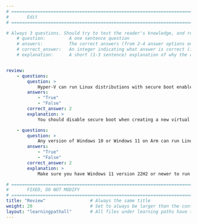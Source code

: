 ```yaml
---
# ================================================================================
#       Edit
# ================================================================================

# Always 3 questions. Should try to test the reader's knowledge, and reinforce the key points you want them to remember.
    # question:         A one sentence question
    # answers:          The correct answers (from 2-4 answer options only). Should be surrounded by quotes.
    # correct_answer:   An integer indicating what answer is correct (index starts from 0)
    # explanation:      A short (1-3 sentence) explanation of why the correct answer is correct. Can add additional context if desired


review:
    - questions:
        question: >
            Hyper-V can run Linux distributions with secure boot enabled.
        answers:
            - "True"
            - "False"
        correct_answer: 2               
        explanation: >
            You should disable secure boot when creating a new virtual machine.

    - questions:
        question: >
            Any version of Windows 10 or Windows 11 on Arm can run Linux virtual machines with Hyper-V.
        answers:
            - "True"
            - "False"
        correct_answer: 2                     
        explanation: >
            Make sure you have Windows 11 version 22H2 or newer to run Linux with Hyper-V.

# ================================================================================
#       FIXED, DO NOT MODIFY
# ================================================================================
title: "Review"                 # Always the same title
weight: 20                      # Set to always be larger than the content in this path
layout: "learningpathall"       # All files under learning paths have this same wrapper
---
```

